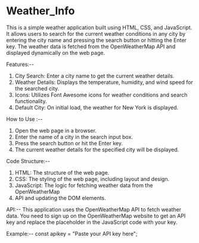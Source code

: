 # Weather_Info

This is a simple weather application built using HTML, CSS, and JavaScript. It allows users to search for the current weather conditions in any city by entering the city name and pressing the search button or hitting the Enter key. The weather data is fetched from the OpenWeatherMap API and displayed dynamically on the web page.

Features:--
1. City Search: Enter a city name to get the current weather details.
2. Weather Details: Displays the temperature, humidity, and wind speed for the searched city.
3. Icons: Utilizes Font Awesome icons for weather conditions and search functionality.
4. Default City: On initial load, the weather for New York is displayed.

How to Use :--
1. Open the web page in a browser.
2. Enter the name of a city in the search input box.
3. Press the search button or hit the Enter key.
4. The current weather details for the specified city will be displayed.

Code Structure:--
1. HTML: The structure of the web page.
2. CSS: The styling of the web page, including layout and design.
3. JavaScript: The logic for fetching weather data from the OpenWeatherMap 
4. API and updating the DOM elements.

API:--
This application uses the OpenWeatherMap API to fetch weather data. You need to sign up on the OpenWeatherMap website to get an API key and replace the placeholder in the JavaScript code with your key.

Example:--
const apikey = "Paste your API key here";
